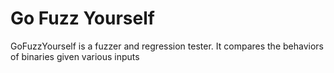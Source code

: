 # Go Fuzz Yourself

GoFuzzYourself is a fuzzer and regression tester. It compares the behaviors of
binaries given various inputs
